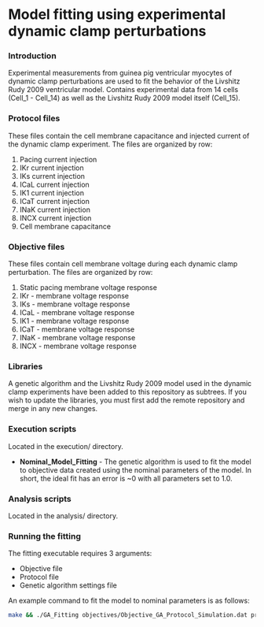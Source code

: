 # Model fitting using experimental dynamic clamp perturbations

### Introduction
Experimental measurements from guinea pig ventricular myocytes of dynamic clamp
perturbations are used to fit the behavior of the Livshitz Rudy 2009 ventricular
model. Contains experimental data from 14 cells (Cell_1 - Cell_14) as well as
the Livshitz Rudy 2009 model itself (Cell_15).


### Protocol files
These files contain the cell membrane capacitance and injected current of the
dynamic clamp experiment. The files are organized by row:
  1. Pacing current injection
  2. IKr current injection
  3. IKs current injection
  4. ICaL current injection
  5. IK1 current injection
  6. ICaT current injection
  7. INaK current injection
  8. INCX current injection
  9. Cell membrane capacitance


### Objective files
These files contain cell membrane voltage during each dynamic clamp
perturbation. The files are organized by row:
  1. Static pacing membrane voltage response
  2. IKr - membrane voltage response
  3. IKs - membrane voltage response
  4. ICaL - membrane voltage response
  5. IK1 - membrane voltage response
  6. ICaT - membrane voltage response
  7. INaK - membrane voltage response
  8. INCX - membrane voltage response


### Libraries
A genetic algorithm and the Livshitz Rudy 2009 model used in the dynamic clamp
experiments have been added to this repository as subtrees. If you wish to
update the libraries, you must first add the remote repository and merge in any
new changes.


### Execution scripts
Located in the execution/ directory.

  * **Nominal_Model_Fitting** - The genetic algorithm is used to fit the model
  to objective data created using the nominal parameters of the model. In short,
  the ideal fit has an error is ~0 with all parameters set to 1.0.

### Analysis scripts
Located in the analysis/ directory.

### Running the fitting
The fitting executable requires 3 arguments:
  * Objective file
  * Protocol file
  * Genetic algorithm settings file

An example command to fit the model to nominal parameters is as follows:
```sh
make && ./GA_Fitting objectives/Objective_GA_Protocol_Simulation.dat protocols/Protocol_DynClamp_Simulation.dat settings.ga
```